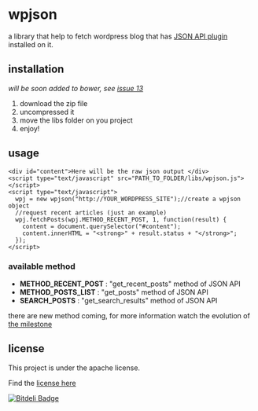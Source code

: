 # wpjson
a library that help to fetch wordpress blog that has [JSON API plugin](https://wordpress.org/plugins/json-api/) installed on it.

## installation

*will be soon added to bower, see [issue 13](https://github.com/fabricekabongo/wpjson/issues/13)*

1. download the zip file
2. uncompressed it 
3. move the libs folder on you project
4. enjoy!

## usage
```
<div id="content">Here will be the raw json output </div>
<script type="text/javascript" src="PATH_TO_FOLDER/libs/wpjson.js"></script>
<script type="text/javascript">
  wpj = new wpjson("http://YOUR_WORDPRESS_SITE");//create a wpjson object
  //request recent articles (just an example)
  wpj.fetchPosts(wpj.METHOD_RECENT_POST, 1, function(result) {
    content = document.querySelector("#content");
    content.innerHTML = "<strong>" + result.status + "</strong>";
  });
</script>
```

### available method

* **METHOD_RECENT_POST** : "get_recent_posts" method of JSON API
* **METHOD_POSTS_LIST** : "get_posts" method of JSON API
* **SEARCH_POSTS** : "get_search_results" method of JSON API

there are new method coming, for more information watch the evolution of [the milestone](https://github.com/fabricekabongo/wpjson/milestones/Add%20all%20the%20method%20available%20on%20the%20core%20controller%20of%20JSON%20API)
## license
This project is under the apache license.

Find the [license here](https://github.com/fabricekabongo/wpjson/blob/master/LICENSE.MD)


[![Bitdeli Badge](https://d2weczhvl823v0.cloudfront.net/fabricekabongo/wpjson/trend.png)](https://bitdeli.com/free "Bitdeli Badge")

